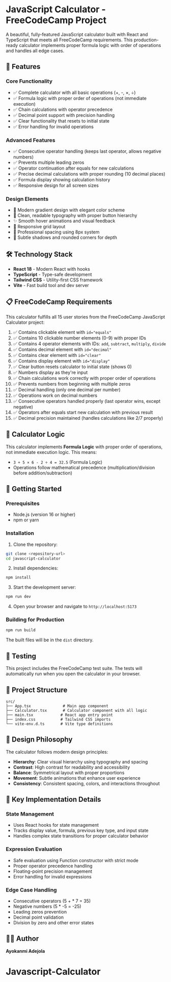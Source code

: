 # JavaScript Calculator - FreeCodeCamp Project

A beautiful, fully-featured JavaScript calculator built with React and TypeScript that meets all FreeCodeCamp requirements. This production-ready calculator implements proper formula logic with order of operations and handles all edge cases.


## 🚀 Features

### Core Functionality
- ✅ Complete calculator with all basic operations (+, -, ×, ÷)
- ✅ Formula logic with proper order of operations (not immediate execution)
- ✅ Chain calculations with operator precedence
- ✅ Decimal point support with precision handling
- ✅ Clear functionality that resets to initial state
- ✅ Error handling for invalid operations

### Advanced Features
- ✅ Consecutive operator handling (keeps last operator, allows negative numbers)
- ✅ Prevents multiple leading zeros
- ✅ Operator continuation after equals for new calculations
- ✅ Precise decimal calculations with proper rounding (10 decimal places)
- ✅ Formula display showing calculation history
- ✅ Responsive design for all screen sizes

### Design Elements
- 🎨 Modern gradient design with elegant color scheme
- 🎯 Clean, readable typography with proper button hierarchy
- ✨ Smooth hover animations and visual feedback
- 📱 Responsive grid layout
- 🎪 Professional spacing using 8px system
- 🌟 Subtle shadows and rounded corners for depth

## 🛠️ Technology Stack

- **React 18** - Modern React with hooks
- **TypeScript** - Type-safe development
- **Tailwind CSS** - Utility-first CSS framework
- **Vite** - Fast build tool and dev server

## 📋 FreeCodeCamp Requirements

This calculator fulfills all 15 user stories from the FreeCodeCamp JavaScript Calculator project:

1. ✅ Contains clickable element with `id="equals"`
2. ✅ Contains 10 clickable number elements (0-9) with proper IDs
3. ✅ Contains 4 operator elements with IDs: `add`, `subtract`, `multiply`, `divide`
4. ✅ Contains decimal element with `id="decimal"`
5. ✅ Contains clear element with `id="clear"`
6. ✅ Contains display element with `id="display"`
7. ✅ Clear button resets calculator to initial state (shows 0)
8. ✅ Numbers display as they're input
9. ✅ Chain calculations work correctly with proper order of operations
10. ✅ Prevents numbers from beginning with multiple zeros
11. ✅ Decimal handling (only one decimal per number)
12. ✅ Operations work on decimal numbers
13. ✅ Consecutive operators handled properly (last operator wins, except negative)
14. ✅ Operators after equals start new calculation with previous result
15. ✅ Decimal precision maintained (handles calculations like 2/7 properly)

## 🎯 Calculator Logic

This calculator implements **Formula Logic** with proper order of operations, not immediate execution logic. This means:

- `3 + 5 × 6 - 2 ÷ 4 = 32.5` (Formula Logic)
- Operations follow mathematical precedence (multiplication/division before addition/subtraction)

## 🚀 Getting Started

### Prerequisites
- Node.js (version 16 or higher)
- npm or yarn

### Installation

1. Clone the repository:
```bash
git clone <repository-url>
cd javascript-calculator
```

2. Install dependencies:
```bash
npm install
```

3. Start the development server:
```bash
npm run dev
```

4. Open your browser and navigate to `http://localhost:5173`

### Building for Production

```bash
npm run build
```

The built files will be in the `dist` directory.

## 🧪 Testing

This project includes the FreeCodeCamp test suite. The tests will automatically run when you open the calculator in your browser.

## 📁 Project Structure

```
src/
├── App.tsx              # Main app component
├── Calculator.tsx       # Calculator component with all logic
├── main.tsx            # React app entry point
├── index.css           # Tailwind CSS imports
└── vite-env.d.ts       # Vite type definitions
```

## 🎨 Design Philosophy

The calculator follows modern design principles:

- **Hierarchy**: Clear visual hierarchy using typography and spacing
- **Contrast**: High contrast for readability and accessibility
- **Balance**: Symmetrical layout with proper proportions
- **Movement**: Subtle animations that enhance user experience
- **Consistency**: Consistent spacing, colors, and interactions throughout

## 🔧 Key Implementation Details

### State Management
- Uses React hooks for state management
- Tracks display value, formula, previous key type, and input state
- Handles complex state transitions for proper calculator behavior

### Expression Evaluation
- Safe evaluation using Function constructor with strict mode
- Proper operator precedence handling
- Floating-point precision management
- Error handling for invalid expressions

### Edge Case Handling
- Consecutive operators (5 + * 7 = 35)
- Negative numbers (5 * -5 = -25)
- Leading zeros prevention
- Decimal point validation
- Division by zero and other error states


## 👨‍💻 Author

**Ayokanmi Adejola**
# Javascript-Calculator
